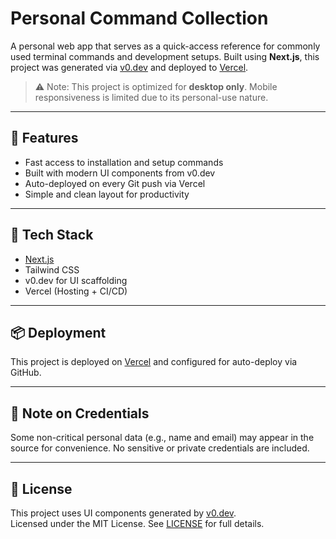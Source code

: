 # Personal Command Collection

A personal web app that serves as a quick-access reference for commonly used terminal commands and development setups. Built using **Next.js**, this project was generated via [v0.dev](https://v0.dev) and deployed to [Vercel](https://vercel.com).

> ⚠️ Note: This project is optimized for **desktop only**. Mobile responsiveness is limited due to its personal-use nature.

---

## 🚀 Features

- Fast access to installation and setup commands
- Built with modern UI components from v0.dev
- Auto-deployed on every Git push via Vercel
- Simple and clean layout for productivity

---

## 🧰 Tech Stack

- [Next.js](https://nextjs.org/)
- Tailwind CSS
- v0.dev for UI scaffolding
- Vercel (Hosting + CI/CD)

---

## 📦 Deployment

This project is deployed on [Vercel](https://vercel.com) and configured for auto-deploy via GitHub.

---

## 🔐 Note on Credentials

Some non-critical personal data (e.g., name and email) may appear in the source for convenience. No sensitive or private credentials are included.

---

## 📄 License

This project uses UI components generated by [v0.dev](https://v0.dev).  
Licensed under the MIT License. See [LICENSE](./LICENSE) for full details.
